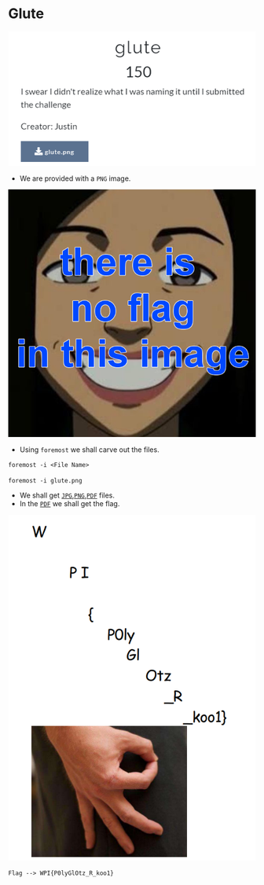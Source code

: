 # Glute

![](https://github.com/a3X3k/Bi0s/blob/master/CTFs/WPI/Glute/Assets/1.png?raw=true)

- We are provided with a `PNG` image.

![](https://github.com/a3X3k/Bi0s/blob/master/CTFs/WPI/Glute/Assets/glute.png?raw=true)

- Using `foremost` we shall carve out the files.

```
foremost -i <File Name>

foremost -i glute.png
```

- We shall get [`JPG`](https://github.com/a3X3k/Bi0s/blob/master/CTFs/WPI/Glute/Assets/output/jpg/00000564.jpg?raw=true),[`PNG`](https://github.com/a3X3k/Bi0s/blob/master/CTFs/WPI/Glute/Assets/output/png/00000000.png?raw=true),[`PDF`](https://github.com/a3X3k/Bi0s/blob/master/CTFs/WPI/Glute/Assets/output/pdf/00000557.pdf) files.
- In the [`PDF`](https://github.com/a3X3k/Bi0s/blob/master/CTFs/WPI/Glute/Assets/output/pdf/00000557.pdf) we shall get the flag.

![](https://github.com/a3X3k/Bi0s/blob/master/CTFs/WPI/Glute/Assets/2.png?raw=true)

```
Flag --> WPI{P0lyGlOtz_R_koo1}
```

